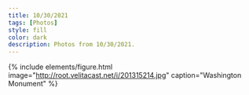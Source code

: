 ```yaml
---
title: 10/30/2021
tags: [Photos]
style: fill
color: dark
description: Photos from 10/30/2021.
---
```


{% include elements/figure.html image="http://root.velitacast.net/i/201315214.jpg" caption="Washington Monument" %}
